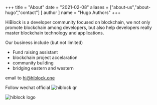 +++
title = "About"
date = "2021-02-08"
aliases = ["about-us","about-hugo","contact"]
[ author ]
  name = "Hugo Authors"
+++

HiBlock is a developer community focused on blockchain, we not only promote blockchain among developers, but also help developers really master blockchain technology and applications.

Our business include (but not limited)

- Fund raising assistant 
- blockchain project accelaration
- community building
- bridging eastern and western

email to hi@hiblock.one

Follow wechat official
![hiblock qr](/images/hiblock-qr.jpeg)

![hiblock logo](/images/hiblock-logo.png)